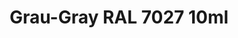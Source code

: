 ---
layout: product
title: "Grau-Gray RAL 7027 10ml"
price: "330" 
desc: "Acrylic Laquer 10mL"
img_path: "/assets/img/RC058.webp"
brand: "AK "
available: false
special_offer: false
new: false
soon: false
cat: "020000"
subcat: "020200"
subsubcat: "020201"
sifra: "RC058"
popular: false
---